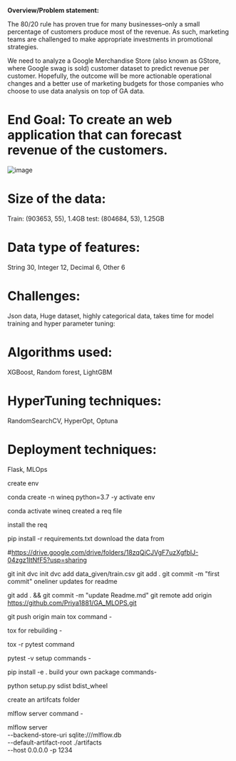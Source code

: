 **Overview/Problem statement:**

The 80/20 rule has proven true for many businesses–only a small percentage of customers produce most of the revenue. As such, marketing teams are challenged to make appropriate investments in promotional strategies.

We need to analyze a Google Merchandise Store (also known as GStore, where Google swag is sold) customer dataset to predict revenue per customer. Hopefully, the outcome will be more actionable operational changes and a better use of marketing budgets for those companies who choose to use data analysis on top of GA data.

# **End Goal:** To create an web application that can forecast revenue of the customers.
 
![image](https://user-images.githubusercontent.com/75694058/120646851-91ca6b80-c497-11eb-8779-fb8e8f0cddbe.png)

 
# **Size of the data:**
Train: (903653, 55), 1.4GB
test: (804684, 53), 1.25GB
# **Data type of features:**
String 30, Integer 12, Decimal 6, Other 6
# **Challenges:**
Json data, Huge dataset, highly categorical data, takes time for model training and hyper parameter tuning:
# **Algorithms used:**
XGBoost, Random forest, LightGBM
# **HyperTuning techniques:**
RandomSearchCV, HyperOpt, Optuna
# **Deployment techniques:**
Flask, MLOps


create env

conda create -n wineq python=3.7 -y
activate env

conda activate wineq
created a req file

install the req

pip install -r requirements.txt
download the data from

#https://drive.google.com/drive/folders/18zqQiCJVgF7uzXgfbIJ-04zgz1ItNfF5?usp=sharing

git init
dvc init 
dvc add data_given/train.csv
git add .
git commit -m "first commit"
oneliner updates for readme

git add . && git commit -m "update Readme.md"
git remote add origin https://github.com/Priya1881/GA_MLOPS.git

git push origin main
tox command -

tox
for rebuilding -

tox -r 
pytest command

pytest -v
setup commands -

pip install -e . 
build your own package commands-

python setup.py sdist bdist_wheel

create an artifcats folder

mlflow server command -

mlflow server \
--backend-store-uri sqlite:///mlflow.db \
--default-artifact-root ./artifacts \
--host 0.0.0.0 -p 1234
